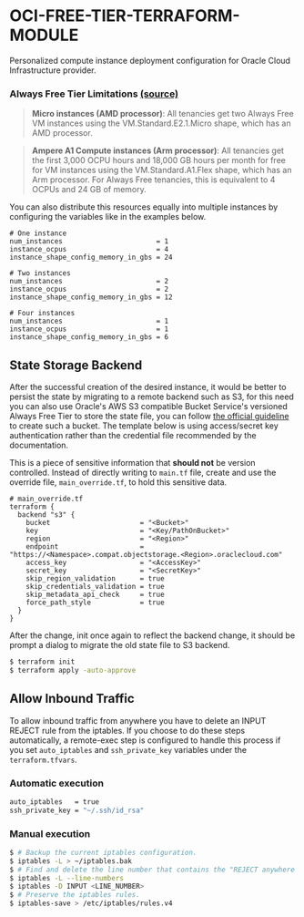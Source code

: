 # OCI-FREE-TIER-TERRAFORM-MODULE

Personalized compute instance deployment configuration for Oracle Cloud Infrastructure provider.

### Always Free Tier Limitations [(source)](https://docs.oracle.com/en-us/iaas/Content/FreeTier/freetier_topic-Always_Free_Resources.htm#freetier_topic_Always_Free_Resources_Infrastructure)

> **Micro instances (AMD processor)**: All tenancies get two Always Free VM instances using the VM.Standard.E2.1.Micro shape, which has an AMD processor.

> **Ampere A1 Compute instances (Arm processor)**: All tenancies get the first 3,000 OCPU hours and 18,000 GB hours per month for free for VM instances using the VM.Standard.A1.Flex shape, which has an Arm processor. For Always Free tenancies, this is equivalent to 4 OCPUs and 24 GB of memory.

You can also distribute this resources equally into multiple instances by configuring the variables like in the examples below.

```hcl
# One instance
num_instances                       = 1
instance_ocpus                      = 4
instance_shape_config_memory_in_gbs = 24

# Two instances
num_instances                       = 2
instance_ocpus                      = 2
instance_shape_config_memory_in_gbs = 12

# Four instances
num_instances                       = 1
instance_ocpus                      = 1
instance_shape_config_memory_in_gbs = 6
```

## State Storage Backend

After the successful creation of the desired instance, it would be better to persist the state by migrating to a remote backend such as S3, for this need you can also use Oracle's AWS S3 compatible Bucket Service's versioned Always Free Tier to store the state file, you can follow [the official guideline](https://docs.oracle.com/en-us/iaas/Content/API/SDKDocs/terraformUsingObjectStore.htm#s3) to create such a bucket. The template below is using access/secret key authentication rather than the credential file recommended by the documentation.

This is a piece of sensitive information that **should not** be version controlled. Instead of directly writing to `main.tf` file, create and use the override file, `main_override.tf`, to hold this sensitive data.

```hcl
# main_override.tf
terraform {
  backend "s3" {
    bucket                      = "<Bucket>"
    key                         = "<Key/PathOnBucket>"
    region                      = "<Region>"
    endpoint                    = "https://<Namespace>.compat.objectstorage.<Region>.oraclecloud.com"
    access_key                  = "<AccessKey>"
    secret_key                  = "<SecretKey>"
    skip_region_validation      = true
    skip_credentials_validation = true
    skip_metadata_api_check     = true
    force_path_style            = true
  }
}
```

After the change, init once again to reflect the backend change, it should be prompt a dialog to migrate the old state file to S3 backend.

```bash
$ terraform init
$ terraform apply -auto-approve
````

## Allow Inbound Traffic

To allow inbound traffic from anywhere you have to delete an INPUT REJECT rule from the iptables. If you choose to do these steps automatically, a remote-exec step is configured to handle this process if you set `auto_iptables` and `ssh_private_key` variables under the `terraform.tfvars`.

### Automatic execution
```bash
auto_iptables   = true
ssh_private_key = "~/.ssh/id_rsa"
```

### Manual execution
```bash
$ # Backup the current iptables configuration.
$ iptables -L > ~/iptables.bak
$ # Find and delete the line number that contains the "REJECT anywhere anywhere" from the Chain INPUT.
$ iptables -L --line-numbers
$ iptables -D INPUT <LINE_NUMBER>
$ # Preserve the iptables rules.
$ iptables-save > /etc/iptables/rules.v4
```
